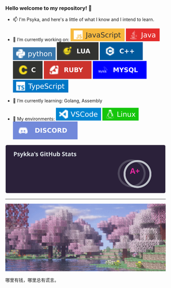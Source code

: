 ### Hello welcome to my repository! 👋


- 📫 I'm Psyka, and here's a little of what I know and I intend to learn.

- 🔭 I’m currently working on: ![js](https://github.com/Psykkka/Psykkka/blob/main/javascript.svg) ![j](https://github.com/Psykkka/Psykkka/blob/main/java.svg) ![py](https://github.com/Psykkka/Psykkka/blob/main/python.svg) ![l](https://github.com/Psykkka/Psykkka/blob/main/lua.svg) ![cp](https://github.com/Psykkka/Psykkka/blob/main/c%2B%2B.svg) ![c](https://github.com/Psykkka/Psykkka/blob/main/c.svg) ![ru](https://github.com/Psykkka/Psykkka/blob/main/ruby.svg) ![my](https://github.com/Psykkka/Psykkka/blob/main/mysql.svg) ![ty](https://github.com/Psykkka/Psykkka/blob/main/typescript.svg)
- 🌱 I’m currently learning: Golang, Assembly
- 👯 My environments: ![vs](https://github.com/Psykkka/Psykkka/blob/main/vscode.svg) ![li](https://github.com/Psykkka/Psykkka/blob/main/linux.svg) ![dc](https://github.com/Psykkka/Psykkka/blob/main/discord.svg)

![Status](https://github.com/Psykkka/Psykkka/blob/main/status.svg)

_____

![Mine](https://github.com/Psykkka/Psykkka/blob/main/mine.gif)

哪里有钱，哪里总有谎言。
